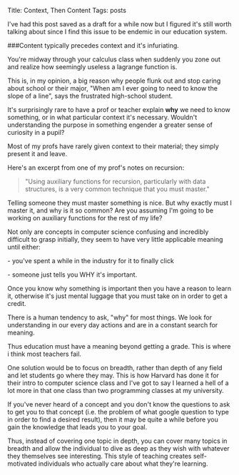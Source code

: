Title: Context, Then Content
Tags: posts



I've had this post saved as a draft for a while now but I figured it's still
worth talking about since I find this issue to be endemic in our education
system.



###Content typically precedes context and it's infuriating.



You're midway through your calculus class when suddenly you zone out and
realize how seemingly useless a lagrange function is.



This is, in my opinion, a big reason why people flunk out and stop caring
about school or their major, "When am I ever going to need to know the slope
of a line", says the frustrated high-school student.



It's surprisingly rare to have a prof or teacher explain **why** we need to
know something, or in what particular context it's necessary. Wouldn't
understanding the purpose in something engender a greater sense of curiosity
in a pupil?



Most of my profs have rarely given context to their material; they simply
present it and leave.



Here's an excerpt from one of my prof's notes on recursion:



> "Using auxiliary functions for recursion, particularly with data structures,
is a very common technique that you must master."



Telling someone they must master something is nice. But why exactly must I
master it, and why is it so common? Are you assuming I'm going to be working
on auxiliary functions for the rest of my life?



Not only are concepts in computer science confusing and incredibly difficult
to grasp initially, they seem to have very little applicable meaning until
either:



\- you've spent a while in the industry for it to finally click

\- someone just tells you WHY it's important.



Once you know why something is important then you have a reason to learn it,
otherwise it's just mental luggage that you must take on in order to get a
credit.



There is a human tendency to ask, "why" for most things. We look for
understanding in our every day actions and are in a constant search for
meaning.



Thus education must have a meaning beyond getting a grade. This is where i
think most teachers fail.



One solution would be to focus on breadth, rather than depth of any field and
let students go where they may. This is how Harvard has done it for their
intro to computer science class and I've got to say I learned a hell of a lot
more in that one class than two programming classes at my university.



If you've never heard of a concept and you don't know the questions to ask to
get you to that concept (i.e. the problem of what google question to type in
order to find a desired result), then it may be quite a while before you gain
the knowledge that leads you to your goal.



Thus, instead of covering one topic in depth, you can cover many topics in
breadth and allow the individual to dive as deep as they wish with whatever
they themselves see interesting. This style of teaching creates self-motivated
individuals who actually care about what they're learning.

